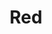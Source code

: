 --- 
title: "Red"
publishdate: "2019-2-22T16:48:46+02:00"
src: "https://365manga.net/manga/red"
image: "https://data.365manga.net/images/thumbnails/30463-red.jpg"
description: " From Kodanclub: Set in nineteenth-century America, Red is the last living survivor of a Native American tribe that was slaughtered by white men. On a long journey in search of revenge, he travels with Iero Ito, a samurai who ran away to America after being defeated in the Seinan civil war, and Ann, a mysterious prostitute. The bonds of friendship between the three are touching. Although it is…"
---